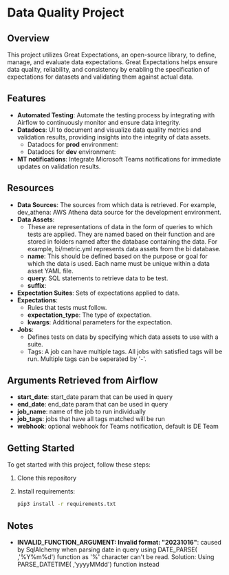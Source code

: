 # Data Quality Project

## Overview

This project utilizes Great Expectations, an open-source library, to define, manage, and evaluate data expectations. Great Expectations helps ensure data quality, reliability, and consistency by enabling the specification of expectations for datasets and validating them against actual data.

## Features

- **Automated Testing**: Automate the testing process by integrating with Airflow to continuously monitor and ensure data integrity.
- **Datadocs**: UI to document and visualize data quality metrics and validation results, providing insights into the integrity of data assets.
  - Datadocs for **prod** environment: 
  - Datadocs for **dev** environment: 
- **MT notifications**: Integrate Microsoft Teams notifications for immediate updates on validation results.

## Resources

- **Data Sources**: The sources from which data is retrieved. For example, dev_athena: AWS Athena data source for the development environment.
- **Data Assets**:
  - These are representations of data in the form of queries to which tests are applied. They are named based on their function and are stored in folders named after the database containing the data. For example, bi/metric.yml represents data assets from the bi database.
  - **name**: This should be defined based on the purpose or goal for which the data is used. Each name must be unique within a data asset YAML file.
  - **query**: SQL statements to retrieve data to be test.
  - **suffix**:
- **Expectation Suites**: Sets of expectations applied to data.
- **Expectations**:
  - Rules that tests must follow.
  - **expectation_type**: The type of expectation.
  - **kwargs**: Additional parameters for the expectation.
- **Jobs**:
  - Defines tests on data by specifying which data assets to use with a suite.
  - Tags: A job can have multiple tags. All jobs with satisfied tags will be run. Multiple tags can be seperated by '-'.

## Arguments Retrieved from Airflow

- **start_date**: start_date param that can be used in query
- **end_date**: end_date param that can be used in query
- **job_name**: name of the job to run individually
- **job_tags**: jobs that have all tags matched will be run
- **webhook**: optional webhook for Teams notification, default is DE Team

## Getting Started

To get started with this project, follow these steps:

1. Clone this repository

2. Install requirements:

   ```bash
   pip3 install -r requirements.txt
   ```

## Notes
 - **INVALID_FUNCTION_ARGUMENT: Invalid format: "20231016"**: caused by SqlAlchemy when parsing date in query using DATE_PARSE( ,'%Y%m%d') function as '%' character can't be read. Solution: Using PARSE_DATETIME( ,'yyyyMMdd') function instead 
